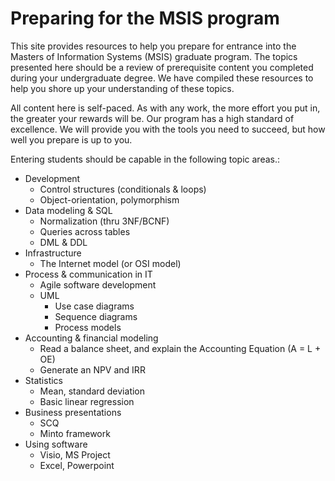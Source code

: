 # Preparing for the MSIS program

This site provides resources to help you prepare for entrance into the Masters of Information Systems (MSIS) graduate program. The topics presented here should be a review of prerequisite content you completed during your undergraduate degree. We have compiled these resources to help you shore up your understanding of these topics.

All content here is self-paced. As with any work, the more effort you put in, the greater your rewards will be. Our program has a high standard of excellence. We will provide you with the tools you need to succeed, but how well you prepare is up to you.

Entering students should be capable in the following topic areas.:

* Development
  - Control structures (conditionals & loops)
  - Object-orientation, polymorphism
* Data modeling & SQL
  - Normalization (thru 3NF/BCNF)
  - Queries across tables
  - DML & DDL
* Infrastructure
  - The Internet model (or OSI model)
* Process & communication in IT
  - Agile software development
  - UML
    - Use case diagrams
    - Sequence diagrams
    - Process models
* Accounting & financial modeling
  - Read a balance sheet, and explain the Accounting Equation (A = L + OE)
  - Generate an NPV and IRR
* Statistics
  - Mean, standard deviation
  - Basic linear regression
* Business presentations
  - SCQ
  - Minto framework
* Using software
  - Visio, MS Project
  - Excel, Powerpoint
